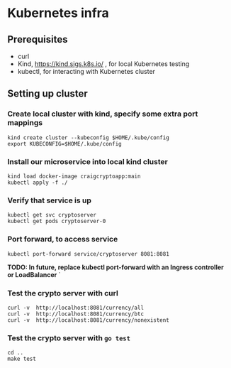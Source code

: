 # Kubernetes infra

## Prerequisites

* curl
* Kind, https://kind.sigs.k8s.io/ , for local Kubernetes testing
* kubectl, for interacting with Kubernetes cluster

## Setting up cluster

### Create local cluster with kind, specify some extra port mappings

```
kind create cluster --kubeconfig $HOME/.kube/config
export KUBECONFIG=$HOME/.kube/config
```


### Install our microservice into local kind cluster 

```
kind load docker-image craigcryptoapp:main
kubectl apply -f ./
```

### Verify that service is up
```
kubectl get svc cryptoserver
kubectl get pods cryptoserver-0
```

### Port forward, to access service
```
kubectl port-forward service/cryptoserver 8081:8081
```

**TODO: In future, replace kubectl port-forward with an Ingress controller or LoadBalancer**
`

### Test the crypto server with curl

```
curl -v  http://localhost:8081/currency/all
curl -v  http://localhost:8081/currency/btc
curl -v  http://localhost:8081/currency/nonexistent
```

### Test the crypto server with `go test`

```
cd ..
make test
```
